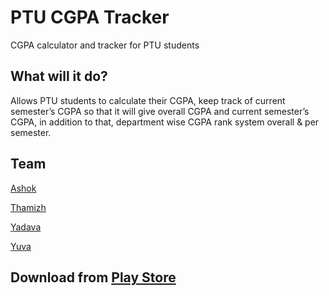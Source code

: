 # PTU CGPA Tracker

CGPA calculator and tracker for PTU students

## What will it do?

Allows PTU students to calculate their CGPA, keep track of current semester’s CGPA so that it will give overall CGPA and current semester’s CGPA, in addition to that, department wise CGPA rank system overall & per semester.

## Team

[Ashok]( https://github.com/Ashok-AK-lab )

[Thamizh]( https://github.com/Thamizh813 )

[Yadava]( https://github.com/yadhavaprasanna )

[Yuva]( https://githu.com/yuvachn )

## Download from [Play Store]( https://play.google.com/store/apps/details?id=com.princeappstudio.ptu_cgpa_tracker )



